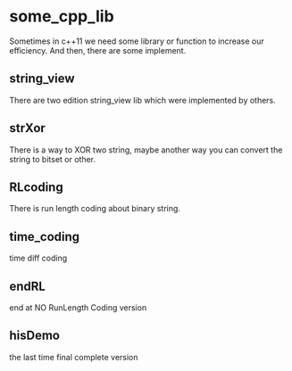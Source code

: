 # some_cpp_lib
Sometimes in c++11 we need some library or function to increase our efficiency.
And then, there are some implement.
## string_view
There are two edition string_view lib which were implemented by others.
## strXor
There is a way to XOR two string, maybe another way you can convert the string to bitset or other.
## RLcoding
There is run length coding about binary string.
## time_coding
time diff coding
## endRL
end at NO RunLength Coding version
## hisDemo
the last time final complete version
